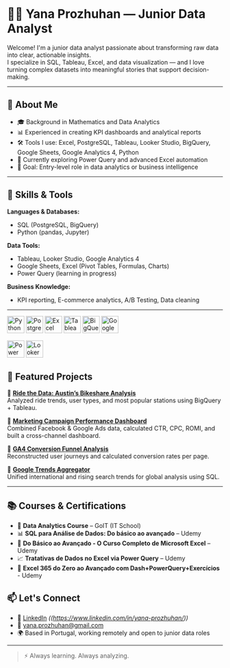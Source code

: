 # 👩‍💻 Yana Prozhuhan — Junior Data Analyst

Welcome! I'm a junior data analyst passionate about transforming raw data into clear, actionable insights.  
I specialize in SQL, Tableau, Excel, and data visualization — and I love turning complex datasets into meaningful stories that support decision-making.

---

## 💼 About Me

- 🎓 Background in Mathematics and Data Analytics
- 📊 Experienced in creating KPI dashboards and analytical reports
- 🛠 Tools I use: Excel, PostgreSQL, Tableau, Looker Studio, BigQuery, Google Sheets, Google Analytics 4, Python
- 🌱 Currently exploring Power Query and advanced Excel automation
- 🎯 Goal: Entry-level role in data analytics or business intelligence
---

## 🧠 Skills & Tools

**Languages & Databases:**
- SQL (PostgreSQL, BigQuery)
- Python (pandas, Jupyter)

**Data Tools:**
- Tableau, Looker Studio, Google Analytics 4
- Google Sheets, Excel (Pivot Tables, Formulas, Charts)
- Power Query (learning in progress)

**Business Knowledge:**
- KPI reporting, E-commerce analytics, A/B Testing, Data cleaning

---
  

<p align="left">
  <!-- Python -->
  <img src="https://cdn.jsdelivr.net/gh/devicons/devicon/icons/python/python-original.svg" title="Python" width="40" height="40"/>

  <!-- PostgreSQL -->
  <img src="https://cdn.jsdelivr.net/gh/devicons/devicon/icons/postgresql/postgresql-original.svg" title="PostgreSQL" width="40" height="40"/>

  <!-- Excel -->
  <img src="https://cdn.jsdelivr.net/gh/devicons/devicon/icons/microsoftsqlserver/microsoftsqlserver-plain.svg" title="Excel" width="40" height="40"/>

  <!-- Tableau -->
  <img src="https://upload.wikimedia.org/wikipedia/commons/4/4b/Tableau_Logo.png" title="Tableau" width="40" height="40"/>

  <!-- Google BigQuery -->
  <img src="https://www.vectorlogo.zone/logos/google_bigquery/google_bigquery-icon.svg" title="BigQuery" width="40" height="40"/>

  <!-- Google Analytics 4 -->
  <img src="https://www.gstatic.com/analytics-suite/header/suite/v2/ic_analytics.svg" title="Google Analytics 4" width="40" height="40"/>
</p>

  <!-- Power BI -->
<img src="https://raw.githubusercontent.com/microsoft/PowerBI-Icons/main/SVG/Power-BI.svg" title="Power BI" width="40" height="40"/>

  <!-- Looker Studio -->
<img src="https://lookerstudio.google.com/favicon.ico" title="Looker Studio" width="40" height="40"/>

## 🚀 Featured Projects

🔹 **[Ride the Data: Austin’s Bikeshare Analysis](https://github.com/Pro2610/austin-bikeshare-analysis)**  
Analyzed ride trends, user types, and most popular stations using BigQuery + Tableau.

🔹 **[Marketing Campaign Performance Dashboard](https://github.com/Pro2610/multi-channel-ads-analysis)**  
Combined Facebook & Google Ads data, calculated CTR, CPC, ROMI, and built a cross-channel dashboard.

🔹 **[GA4 Conversion Funnel Analysis](https://github.com/Pro2610/ga4-conversion-analysis)**  
Reconstructed user journeys and calculated conversion rates per page.

🔹 **[Google Trends Aggregator](https://github.com/Pro2610/google-trends-aggregator)**  
Unified international and rising search trends for global analysis using SQL.

---
## 📚 Courses & Certifications

- 🧠 **Data Analytics Course** – GoIT (IT School)
- 📊 **SQL para Análise de Dados: Do básico ao avançado** – Udemy
- 🧮 **Do Básico ao Avançado - O Curso Completo de Microsoft Excel** – Udemy
- 📈 **Tratativas de Dados no Excel via Power Query** – Udemy
- 📌 **Excel 365 do Zero ao Avançado com Dash+PowerQuery+Exercícios** - Udemy

## 📫 Let's Connect

- 💼 [LinkedIn](#) *((https://www.linkedin.com/in/yana-prozhuhan/))*
- 📧 yana.prozhuhan@gmail.com  
- 🌍 Based in Portugal, working remotely and open to junior data roles

---

> ⚡ Always learning. Always analyzing.
